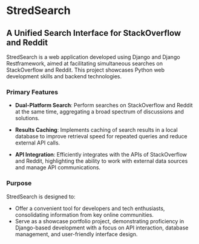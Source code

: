 # StredSearch

## A Unified Search Interface for StackOverflow and Reddit

StredSearch is a web application developed using Django and Django Restframework, aimed at facilitating simultaneous searches on StackOverflow and Reddit. This project showcases Python web development skills and backend technologies.

### Primary Features

- **Dual-Platform Search**: Perform searches on StackOverflow and Reddit at the same time, aggregating a broad spectrum of discussions and solutions.
  
- **Results Caching**: Implements caching of search results in a local database to improve retrieval speed for repeated queries and reduce external API calls.
  
- **API Integration**: Efficiently integrates with the APIs of StackOverflow and Reddit, highlighting the ability to work with external data sources and manage API communications.

### Purpose

StredSearch is designed to:
- Offer a convenient tool for developers and tech enthusiasts, consolidating information from key online communities.
- Serve as a showcase portfolio project, demonstrating proficiency in Django-based development with a focus on API interaction, database management, and user-friendly interface design.
